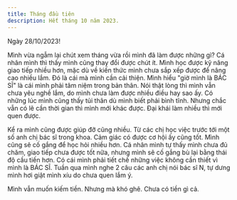 ```yaml
---
title: Tháng đầu tiên
description: Hết tháng 10 năm 2023.
---
```


Ngày 28/10/2023!

Mình vừa ngẫm lại chút xem tháng vừa rồi mình đã làm được những gì? Cá nhân mình thì thấy mình cũng thay đổi được chút ít. Mình học được kỹ năng giao tiếp nhiều hơn, mặc dù về kiến thức mình chưa sắp xếp được để nâng cao nhiều lắm. Đó là cái mà mình cần cải thiện. Mình hiểu "giờ mình là BÁC SĨ" là cái mình phải tâm niệm trong bản thân. Nói thật lòng thì mình vẫn chưa yêu nghề lắm, do mình chưa làm được nhiều điều hay sao ấy. Có những lúc mình cũng thấy tủi thân dù mình biết phải bình tĩnh. Nhưng chắc vẫn có lẽ cần thời gian thì mình mới khác được. Đại khái làm nhiều thì mới quen được.

Kể ra mình cũng được giúp đỡ cũng nhiều. Từ các chị học việc trước tới một số anh chị bác sĩ trong khoa. Cảm giác có được cơ hội ấy cũng tốt. Mình cũng sẽ cố gắng để học hỏi nhiều hơn. Cá nhân mình tự thấy mình chưa đủ chăm, giao tiếp chưa được tốt nữa, nhưng mình sẽ cố gắng bù lại bằng thái độ cầu tiến hơn. Có cái mình phải tiết chế những việc không cần thiết vì mình là BÁC SĨ. Tuần qua mình nghe 2 câu các anh chị nói bác sĩ N, tự dưng mình hơi giật mình xíu do chưa quen lắm ý.

Mình vẫn muốn kiếm tiền. Nhưng mà khó ghê. Chưa có tiền gì cả.
